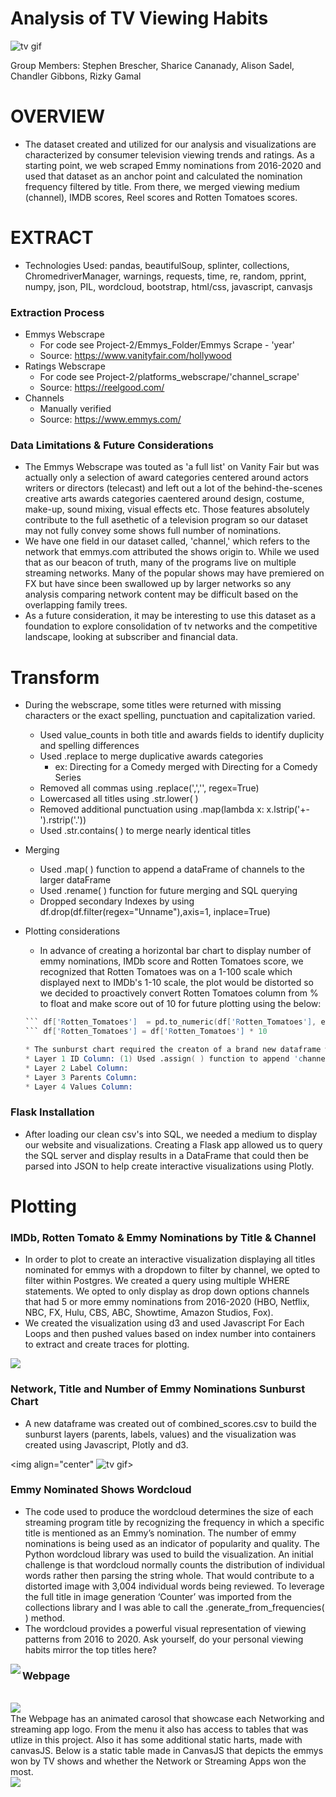 # Analysis of TV Viewing Habits

![tv gif](img/tv.gif)

Group Members: Stephen Brescher, Sharice Cananady, Alison Sadel, Chandler Gibbons, Rizky Gamal

# OVERVIEW

* The dataset created and utilized for our analysis and visualizations are characterized by consumer television viewing trends and ratings. As a starting point, we web scraped Emmy nominations from 2016-2020 and used that dataset as an anchor point and calculated the nomination frequency filtered by title. From there, we merged viewing medium (channel), IMDB scores, Reel scores and Rotten Tomatoes scores.

# EXTRACT
* Technologies Used: pandas, beautifulSoup, splinter, collections, ChromedriverManager, warnings, requests, time, re, random, pprint, numpy, json, PIL, wordcloud, bootstrap, html/css, javascript, canvasjs

### Extraction Process

* Emmys Webscrape
    * For code see Project-2/Emmys_Folder/Emmys Scrape - 'year'
    * Source: https://www.vanityfair.com/hollywood
* Ratings Webscrape 
    * For code see Project-2/platforms_webscrape/'channel_scrape'
    * Source: https://reelgood.com/
* Channels
    * Manually verified
    * Source: https://www.emmys.com/

### Data Limitations & Future Considerations
* The Emmys Webscrape was touted as 'a full list' on Vanity Fair but was actually only a selection of award categories centered around actors writers or directors (telecast) and left out a lot of the behind-the-scenes creative arts awards categories caentered around design, costume, make-up, sound mixing, visual effects etc. Those features absolutely contribute to the full asethetic of a television program so our dataset may not fully convey some shows full number of nominations. 
* We have one field in our dataset called, 'channel,' which refers to the network that emmys.com attributed the shows origin to. While we used that as our beacon of truth, many of the programs live on multiple streaming networks. Many of the popular shows may have premiered on FX but have since been swallowed up by larger networks so any analysis comparing network content may be difficult based on the overlapping family trees.
* As a future consideration, it may be interesting to use this dataset as a foundation to explore consolidation of tv networks and the competitive landscape, looking at subscriber and financial data.


# Transform
* During the webscrape, some titles were returned with missing characters or the exact spelling, punctuation and capitalization varied.
    * Used value_counts in both title and awards fields to identify duplicity and spelling differences
    * Used .replace to merge duplicative awards categories
        * ex: Directing for a Comedy merged with Directing for a Comedy Series
    * Removed all commas using .replace(',','', regex=True)
    * Lowercased all titles using .str.lower( )
    * Removed additional punctuation using .map(lambda x: x.lstrip('+-').rstrip('.'))
    * Used .str.contains( ) to merge nearly identical titles
* Merging
    * Used .map( ) function to append a dataFrame of channels to the larger dataFrame
    * Used .rename( ) function for future merging and SQL querying
    * Dropped secondary Indexes by using df.drop(df.filter(regex="Unname"),axis=1, inplace=True)
* Plotting considerations
    * In advance of creating a horizontal bar chart to display number of emmy nominations, IMDb score and Rotten Tomatoes score, we recognized that Rotten Tomatoes was on a 1-100 scale which displayed next to IMDb's 1-10 scale, the plot would be distorted so we decided to proactively convert Rotten Tomatoes column from % to float and make score out of 10 for future plotting using the below:

    ``` s = df['Rotten_Tomatoes'].str.replace(r'%', r'').astype('float')/100
    ``` df['Rotten_Tomatoes']  = pd.to_numeric(df['Rotten_Tomatoes'], errors='coerce').fillna(s)
    ``` df['Rotten_Tomatoes'] = df['Rotten_Tomatoes'] * 10

    * The sunburst chart required the creaton of a brand new dataframe with fields reflecting an id, labels, parents and values schema. We used a list of lists approach, creating two lists for the ID layer, two lists for the Label layer, two lists for the parents layer and 1 list for the values layer and then appending 4 lists divided into the final dataframe to ensure all values align.
    * Layer 1 ID Column: (1) Used .assign( ) function to append 'channel-' to a list of all unique channels; (2) Filter to only unique channels; (3) Remove all whitespaces in channel id list and title list; (4); Smash together "channel" + "-" + "title"; (5) Convert both series to lists; (6) Use .append( ) to join the two lists to create 372 rows.
    * Layer 2 Label Column:
    * Layer 3 Parents Column:
    * Layer 4 Values Column:
  

### Flask Installation
* After loading our clean csv's into SQL, we needed a medium to display our website and visualizations. Creating a Flask app allowed us to query the SQL server and display results in a DataFrame that could then be parsed into JSON to help create interactive visualizations using Plotly.

# Plotting 
### IMDb, Rotten Tomato & Emmy Nominations by Title & Channel
* In order to plot to create an interactive visualization displaying all titles nominated for emmys with a dropdown to filter by channel, we opted to filter within Postgres. We created a query using multiple WHERE statements. We opted to only display as drop down options channels that had 5 or more emmy nominations from 2016-2020 (HBO, Netflix, NBC, FX, Hulu, CBS, ABC, Showtime, Amazon Studios, Fox).
* We created the visualization using d3 and used Javascript For Each Loops and then pushed values based on index number into containers to extract and create traces for plotting.

<img align="center" src="img/channels_plot.png">

### Network, Title and Number of Emmy Nominations Sunburst Chart
* A new dataframe was created out of combined_scores.csv to build the sunburst layers (parents, labels, values) and the visualization was created using Javascript, Plotly and d3. 

<img align="center" ![tv gif](img/sunburst.gif)>

### Emmy Nominated Shows Wordcloud

* The code used to produce the wordcloud determines the size of each streaming program title by recognizing the frequency in which a specific title is mentioned as an Emmy’s nomination. The number of emmy nominations is being used as an indicator of popularity and quality. The Python wordcloud library was used to build the visualization. An initial challenge is that wordcloud normally counts the distribution of individual words rather then parsing the string whole. That would contribute to a distorted image with 3,004 individual words being reviewed. To leverage the full title in image generation ‘Counter’ was imported from the collections library and I was able to call the .generate_from_frequencies( ) method. 
* The wordcloud provides a powerful visual representation of viewing patterns from 2016 to 2020. Ask yourself, do your personal viewing habits mirror the top titles here?

<img align="left" src="img/wordcloud_shows.png">

### Webpage
  <br/>                                   
<img align="left" src="img/web.png">
 <br/>                                  
The Webpage has an animated carosol that showcase each Networking and streaming app logo.
From the menu it also has access to tables that was utlize in this project.
Also it has some additional static harts, made with canvasJS.
Below is a static table made in CanvasJS that depicts the emmys won by TV shows and whether the Network or Streaming Apps won the most.
<br/>
<img align="left" src="img/NetvsStream.png">
